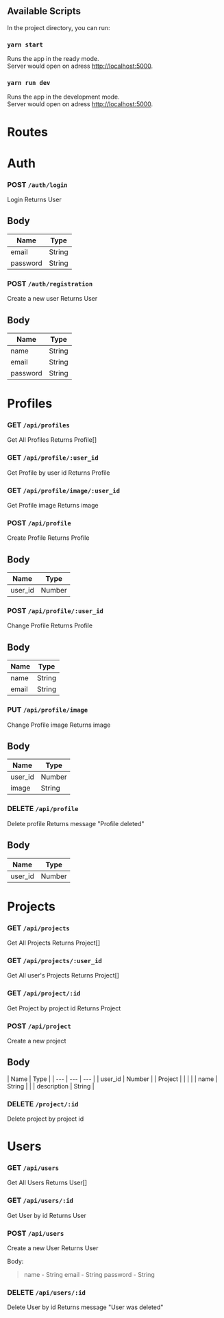 ## Available Scripts

In the project directory, you can run:

### `yarn start`

Runs the app in the ready mode.\
Server would open on adress [http://localhost:5000](http://localhost:5000).

### `yarn run dev`

Runs the app in the development mode.\
Server would open on adress [http://localhost:5000](http://localhost:5000).

# Routes

# Auth

### POST `/auth/login`

Login
Returns User

## Body 

| Name | Type |
| --- | --- |
| email | String |
| password | String |

### POST `/auth/registration`

Create a new user
Returns User

## Body

| Name | Type |
| --- | --- |
| name | String |
| email | String |
| password | String |

# Profiles

### GET `/api/profiles`

Get All Profiles
Returns Profile[]

### GET `/api/profile/:user_id`

Get Profile by user id
Returns Profile

### GET `/api/profile/image/:user_id`

Get Profile image
Returns image

### POST `/api/profile`

Create Profile
Returns Profile

## Body

| Name | Type |
| --- | --- |
| user_id | Number |

### POST `/api/profile/:user_id`

Change Profile
Returns Profile

## Body

| Name | Type |
| --- | --- |
| name | String |
| email | String |

### PUT `/api/profile/image`

Change Profile image
Returns image

## Body

| Name | Type |
| --- | --- |
| user_id | Number |
| image | String |

### DELETE `/api/profile`

Delete profile
Returns message "Profile deleted"

## Body

| Name | Type |
| --- | --- |
| user_id | Number |

# Projects

### GET `/api/projects`

Get All Projects
Returns Project[]

### GET `/api/projects/:user_id`

Get All user's Projects
Returns Project[]

### GET `/api/project/:id`

Get Project by project id
Returns Project

### POST `/api/project`

Create a new project

## Body

| Name | Type |
| --- | --- | --- |
| user_id | Number |
| Project | | | 
| | name | String |
| | description | String |


### DELETE `/project/:id`

Delete project by project id

# Users

### GET `/api/users`

Get All Users
Returns User[]

### GET `/api/users/:id`

Get User by id
Returns User

### POST `/api/users`

Create a new User
Returns User

Body:
> name - String
> email - String
> password - String

### DELETE `/api/users/:id`

Delete User by id
Returns message "User was deleted"
